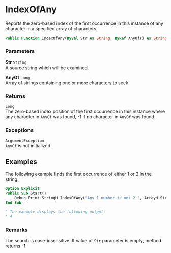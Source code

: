 # IndexOfAny
Reports the zero-based index of the first occurrence in this instance of any character in a specified array of characters.

```vb 
Public Function IndexOfAny(ByVal Str As String, ByRef AnyOf() As String) As Long
```
### Parameters

**Str** `String` <br>
A source string which will be examined.

**AnyOf** `Long` <br>
Array of strings containing one or more characters to seek.

### Returns
`Long` <br>
The zero-based index position of the first occurrence in this instance where any character in `AnyOf` was found, -1 if no character in `AnyOf` was found.

### Exceptions
`ArgumentException` <br>
`AnyOf` is not initialized.

## Examples
The following example finds the first occurrence of either 1 or 2 in the string.
```vb
Option Explicit
Public Sub Start()
    Debug.Print StringH.IndexOfAny("Any 1 number is not 2.", ArrayH.StringArray("1", "2"))
End Sub

' The example displays the following output:
' 4
```

### Remarks
The search is case-insensitive. If value of `Str` parameter is empty, method returns -1.

